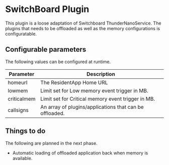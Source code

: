 # SwitchBoard Plugin #

This plugin is a loose adaptation of Switchboard ThunderNanoService. The plugins that needs to be offloaded as well as the memory configurations is configuratable.

## Configurable parameters ##
The following values can be configured at runtime.

| Parameter | Description |
| --------- | ----------- | 
| homeurl | The ResidentApp Home URL |
| lowmem  | Limit set for Low memory event trigger in MB. |
| criticalmem | Limit set for Critical memory event trigger in MB. |
| callsigns | An array of plugins/applications that can be offloaded. |

## Things to do #

The following are planned in the next phase.
* Automatic loading of offloaded application back when memory is available.
